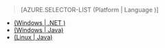 > [AZURE.SELECTOR-LIST (Platform | Language )]
- [(Windows | .NET )](../articles/storage/storage-dotnet-how-to-use-files.md)
- [(Windows | Java)](../articles/storage/storage-java-how-to-use-file-storage.md)
- [(Linux | Java)](../articles/storage/storage-how-to-use-files-linux.md)